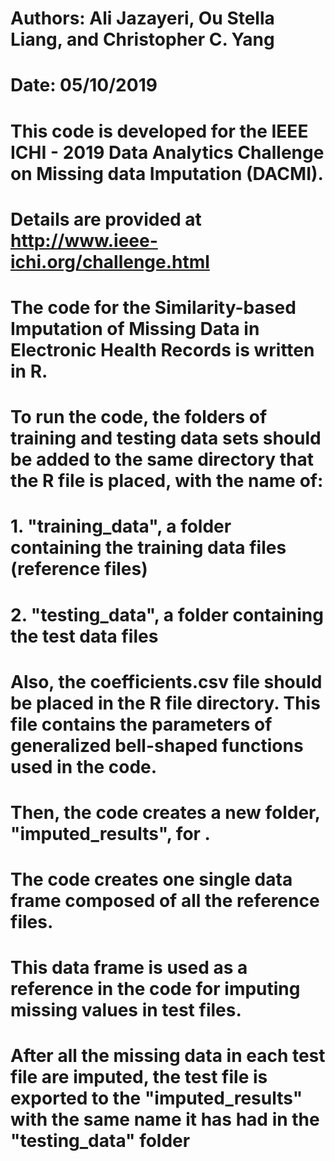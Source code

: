# Authors: Ali Jazayeri, Ou Stella Liang, and Christopher C. Yang
# Date: 05/10/2019

# This code is developed for the IEEE ICHI - 2019 Data Analytics Challenge on Missing data Imputation (DACMI).
# Details are provided at http://www.ieee-ichi.org/challenge.html

# The code for the Similarity-based Imputation of Missing Data in Electronic Health Records is written in R. 
# To run the code, the folders of training and testing data sets should be added to the same directory that the R file is placed, with the name of:
#  1. "training_data", a folder containing the training data files (reference files)
#  2. "testing_data", a folder containing the test data files
# Also, the coefficients.csv file should be placed in the R file directory. This file contains the parameters of generalized bell-shaped functions used in the code.
# Then, the code creates a new folder, "imputed_results", for .
# The code creates one single data frame composed of all the reference files.
# This data frame is used as a reference in the code for imputing missing values in test files.
# After all the missing data in each test file are imputed, the test file is exported to the "imputed_results" with the same name it has had in the "testing_data" folder
























